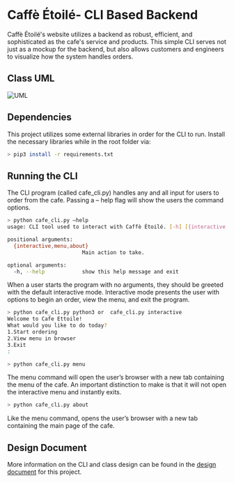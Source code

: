 # Caffè Étoilé- CLI Based Backend
Caffè Étoilé's website utilizes a backend as robust, efficient, and sophisticated as the cafe's service and products. This simple CLI serves not just as a mockup for the backend, but also allows customers and engineers to visualize how the system handles orders. 

## Class UML
![UML][1]

## Dependencies
This project utilizes some external libraries in order for the CLI to run. Install the necessary libraries while in the root folder via: 
```bash
> pip3 install -r requirements.txt
```

## Running the CLI
The CLI program (called cafe_cli.py) handles any and all input for users to order from the cafe. Passing a – help flag will show the users the command options. 
```bash
> python cafe_cli.py –help
usage: CLI tool used to interact with Caffè Étoilé. [-h] [{interactive,menu,about}]

positional arguments:
  {interactive,menu,about}
                        Main action to take.

optional arguments:
  -h, --help            show this help message and exit
```
When a user starts the program with no arguments, they should be greeted with the default interactive mode. Interactive mode presents the user with options to begin an order, view the menu, and exit the program.

```bash
> python cafe_cli.py python3 or  cafe_cli.py interactive
Welcome to Cafe Ettoile!
What would you like to do today?
1.Start ordering
2.View menu in browser
3.Exit
:
```

```bash
> python cafe_cli.py menu
```
The menu command will open the user’s browser with a new tab containing the menu of the cafe. An important distinction to make is that it will not open the interactive menu and instantly exits. 

```bash
> python cafe_cli.py about
```
Like the menu command, opens the user’s browser with a new tab containing the main page of the cafe.


## Design Document
More information on the CLI and class design can be found in the [design document][2] for this project.

[1]: https://i.imgur.com/4paEZ8X.png "UML Diagram"
[2]: https://docs.google.com/document/d/1MGX-FJaVH08It__gCW3-Ja_oFVA535P_7ZlL1mbavcU/edit?usp=sharing&resourcekey=0-Nbmp1yoCrM28XlymrSHyHw "Design Doc"
